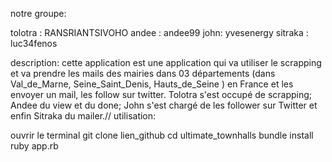 notre groupe:

tolotra : RANSRIANTSIVOHO
andee : andee99
john: yvesenergy
sitraka : luc34fenos

description:
cette application est une application qui va utiliser le scrapping et va prendre les mails des mairies dans 03 départements (dans Val_de_Marne, Seine_Saint_Denis, Hauts_de_Seine ) en France et les envoyer un mail, les follow sur twitter.
Tolotra s'est occupé de scrapping; Andee du view et du done; John s'est chargé de les follower sur Twitter et enfin Sitraka du mailer.//
utilisation:

ouvrir le terminal
git clone lien_github
cd ultimate_townhalls
bundle install
ruby app.rb

